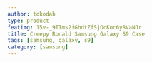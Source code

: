 ```yaml
---
author: tokodab
type: product
featimg: 15v-_9TIms2iGbdtZfSjOcKoc6y8VaNJr
title: Creepy Ronald Samsung Galaxy S9 Case
tags: [samsung, galaxy, s9]
category: [samsung]
---
```

